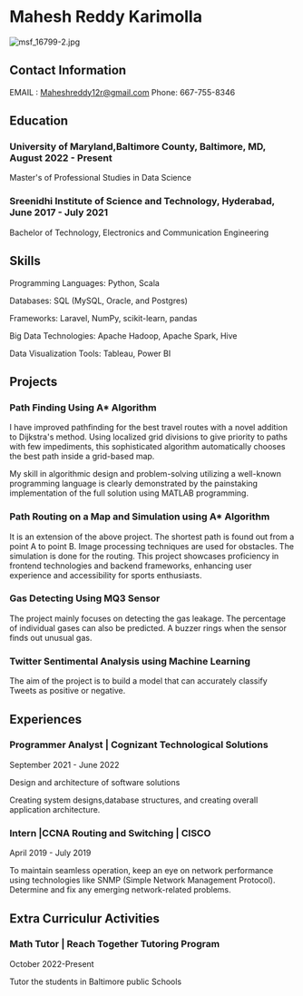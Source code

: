 # Mahesh Reddy Karimolla

![msf_16799-2.jpg](attachment:msf_16799-2.jpg)


## Contact Information
EMAIL : Maheshreddy12r@gmail.com
Phone: 667-755-8346

## Education
### University of Maryland,Baltimore County, Baltimore, MD,  August 2022 - Present

Master's of Professional Studies in Data Science
 
### Sreenidhi Institute of Science and Technology, Hyderabad,  June 2017 - July 2021

Bachelor of Technology, Electronics and Communication Engineering


## Skills
Programming Languages:	Python, Scala

Databases:	SQL (MySQL, Oracle, and Postgres) 

Frameworks:	Laravel, NumPy, scikit-learn, pandas

Big Data Technologies:	Apache Hadoop, Apache Spark, Hive

Data Visualization Tools:	Tableau, Power BI


## Projects

### Path Finding Using A* Algorithm
I have improved pathfinding for the best travel routes with a novel addition to Dijkstra's method. Using localized grid divisions to give priority to paths with few impediments, this sophisticated algorithm automatically chooses the best path inside a grid-based map. 

My skill in algorithmic design and problem-solving utilizing a well-known programming language is clearly demonstrated by the painstaking implementation of the full solution using MATLAB programming.

### Path Routing on a Map and Simulation using A* Algorithm
It is an extension of the above project. The shortest path is found out from a point A to point B. Image processing techniques are used for obstacles. The simulation is done for the routing. This project showcases proficiency in frontend technologies and backend frameworks, enhancing user experience and accessibility for sports enthusiasts.

### Gas Detecting Using MQ3 Sensor
The project mainly focuses on detecting the gas leakage. The percentage of individual gases can also be predicted. A buzzer rings when the sensor finds out unusual gas.

### Twitter Sentimental Analysis using Machine Learning
The aim of the project is to build a model that can accurately classify Tweets as positive or negative.

## Experiences
### Programmer Analyst | Cognizant Technological Solutions
September 2021 - June 2022

Design and architecture of software solutions

Creating system designs,database structures, and creating overall application architecture.

### Intern |CCNA Routing and Switching | CISCO
April 2019 - July 2019

To maintain seamless operation, keep an eye on network performance using technologies like SNMP (Simple Network Management Protocol). Determine and fix any emerging network-related problems.

## Extra Curriculur Activities
### Math Tutor | Reach Together Tutoring Program
October 2022-Present

Tutor the students in Baltimore public Schools




```python

```
